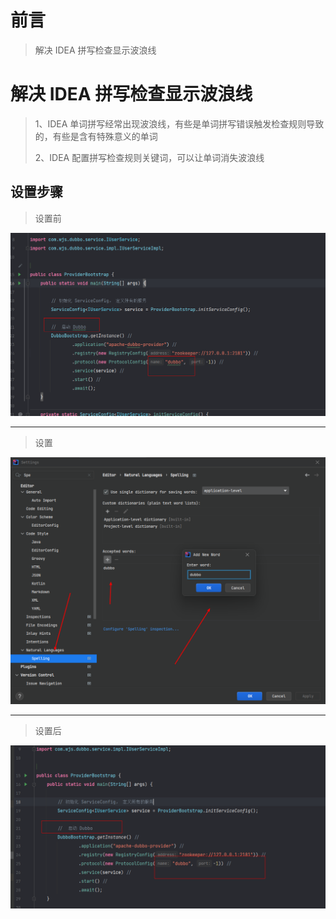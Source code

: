 # 前言

> 解决 IDEA 拼写检查显示波浪线

# 解决 IDEA 拼写检查显示波浪线

> 1、IDEA 单词拼写经常出现波浪线，有些是单词拼写错误触发检查规则导致的，有些是含有特殊意义的单词
>
> 2、IDEA 配置拼写检查规则关键词，可以让单词消失波浪线

## 设置步骤

> 设置前

![](../../../assets/img/b/B_117.png)

---

> 设置

![](../../../assets/img/b/B_118.png)

---

> 设置后

![](../../../assets/img/b/B_119.png)


